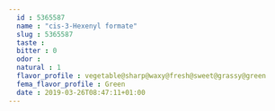 ```yaml
---
  id : 5365587
  name : "cis-3-Hexenyl formate"
  slug : 5365587
  taste : 
  bitter : 0
  odor : 
  natural : 1
  flavor_profile : vegetable@sharp@waxy@fresh@sweet@grassy@green
  fema_flavor_profile : Green
  date : 2019-03-26T08:47:11+01:00
---
```




